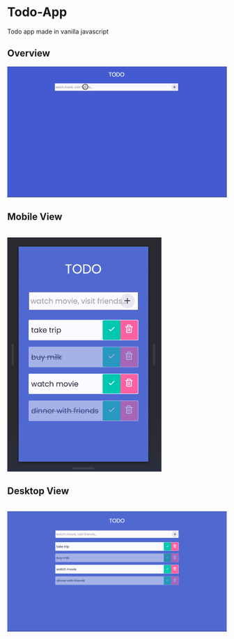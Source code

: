 # Todo-App
Todo app made in vanilla javascript

Overview
---

![Alt Text](https://github.com/r-e-d-ant/Todo-App/blob/main/overview/todo_list_app.gif)


Mobile View
---

<br>
<img src="https://github.com/r-e-d-ant/Todo-App/blob/main/overview/Screen%20Shot%202021-07-01%20at%2011.40.49%20PM.png"/>
<br>

Desktop View
---

<br>
<img src="https://github.com/r-e-d-ant/Todo-App/blob/main/overview/Screen%20Shot%202021-07-01%20at%2011.40.00%20PM.png"/>
<br>
